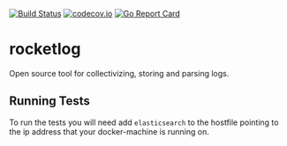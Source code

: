 [![Build Status](https://travis-ci.org/hamstak/rocketlog.svg?branch=master)](https://travis-ci.org/hamstak/rocketlog)
[![codecov.io](https://codecov.io/github/hamstak/rocketlog/coverage.svg?branch=master)](https://codecov.io/github/hamstak/rocketlog)
[![Go Report Card](https://goreportcard.com/badge/github.com/hamstak/rocketlog)](https://goreportcard.com/report/github.com/hamstak/rocketlog)

# rocketlog
Open source tool for collectivizing, storing and parsing logs.

## Running Tests
To run the tests you will need add `elasticsearch` to the hostfile pointing to the ip address that your docker-machine is running on. 